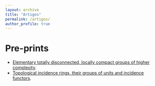 ```yaml
---
layout: archive
title: "Artigos"
permalink: /artigos/
author_profile: true
---
```


Pre-prints
================
* [Elementary totally disconnected, locally compact groups of higher complexity](https://arxiv.org/abs/2310.13239 "arXiv").
* [Topological incidence rings, their groups of units and incidence functors](https://arxiv.org/abs/2310.13238 "arXiv").

